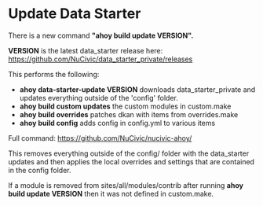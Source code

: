 # Update Data Starter

There is a new command **"ahoy build update VERSION".**

**VERSION** is the latest data_starter release here: https://github.com/NuCivic/data_starter_private/releases

This performs the following:

* **ahoy data-starter-update VERSION**  downloads data_starter_private and updates everything outside of the 'config' folder.
* **ahoy build custom updates** the custom modules in custom.make
* **ahoy build overrides** patches dkan with items from overrides.make
* **ahoy build config** adds config in config.yml to various items

Full command: https://github.com/NuCivic/nucivic-ahoy/

This removes everything outside of the config/ folder with the data_starter updates and then applies the local overrides and settings that are contained in the config folder.

If a module is removed from sites/all/modules/contrib after running **ahoy build update VERSION** then it was not defined in custom.make.
